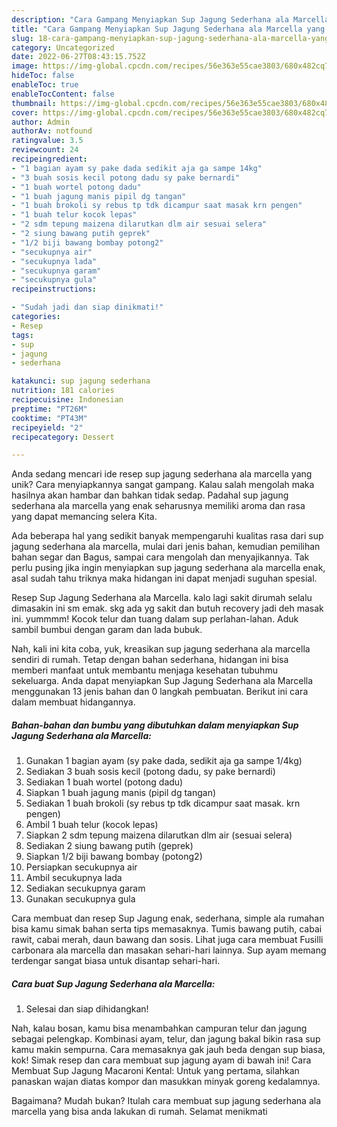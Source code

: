 ```yaml
---
description: "Cara Gampang Menyiapkan Sup Jagung Sederhana ala Marcella yang Lezat"
title: "Cara Gampang Menyiapkan Sup Jagung Sederhana ala Marcella yang Lezat"
slug: 18-cara-gampang-menyiapkan-sup-jagung-sederhana-ala-marcella-yang-lezat
category: Uncategorized
date: 2022-06-27T08:43:15.752Z
image: https://img-global.cpcdn.com/recipes/56e363e55cae3803/680x482cq70/sup-jagung-sederhana-ala-marcella-foto-resep-utama.jpg
hideToc: false
enableToc: true
enableTocContent: false
thumbnail: https://img-global.cpcdn.com/recipes/56e363e55cae3803/680x482cq70/sup-jagung-sederhana-ala-marcella-foto-resep-utama.jpg
cover: https://img-global.cpcdn.com/recipes/56e363e55cae3803/680x482cq70/sup-jagung-sederhana-ala-marcella-foto-resep-utama.jpg
author: Admin
authorAv: notfound
ratingvalue: 3.5
reviewcount: 24
recipeingredient:
- "1 bagian ayam sy pake dada sedikit aja ga sampe 14kg"
- "3 buah sosis kecil potong dadu sy pake bernardi"
- "1 buah wortel potong dadu"
- "1 buah jagung manis pipil dg tangan"
- "1 buah brokoli sy rebus tp tdk dicampur saat masak krn pengen"
- "1 buah telur kocok lepas"
- "2 sdm tepung maizena dilarutkan dlm air sesuai selera"
- "2 siung bawang putih geprek"
- "1/2 biji bawang bombay potong2"
- "secukupnya air"
- "secukupnya lada"
- "secukupnya garam"
- "secukupnya gula"
recipeinstructions:

- "Sudah jadi dan siap dinikmati!"
categories:
- Resep
tags:
- sup
- jagung
- sederhana

katakunci: sup jagung sederhana 
nutrition: 181 calories
recipecuisine: Indonesian
preptime: "PT26M"
cooktime: "PT43M"
recipeyield: "2"
recipecategory: Dessert

---
```





Anda sedang mencari ide resep sup jagung sederhana ala marcella yang unik? Cara menyiapkannya sangat gampang. Kalau salah mengolah maka hasilnya akan hambar dan bahkan tidak sedap. Padahal sup jagung sederhana ala marcella yang enak seharusnya memiliki aroma dan rasa yang dapat memancing selera Kita.





Ada beberapa hal yang sedikit banyak mempengaruhi kualitas rasa dari sup jagung sederhana ala marcella, mulai dari jenis bahan, kemudian pemilihan bahan segar dan Bagus, sampai cara mengolah dan menyajikannya. Tak perlu pusing jika ingin menyiapkan sup jagung sederhana ala marcella enak,      asal sudah tahu triknya maka hidangan ini dapat menjadi suguhan spesial.














Resep Sup Jagung Sederhana ala Marcella. kalo lagi sakit dirumah selalu dimasakin ini sm emak. skg ada yg sakit dan butuh recovery jadi deh masak ini. yummmm! Kocok telur dan tuang dalam sup perlahan-lahan. Aduk sambil bumbui dengan garam dan lada bubuk.






Nah, kali ini kita coba, yuk, kreasikan sup jagung sederhana ala marcella sendiri di rumah. Tetap dengan bahan sederhana, hidangan ini bisa memberi manfaat untuk membantu menjaga kesehatan tubuhmu sekeluarga. Anda dapat menyiapkan Sup Jagung Sederhana ala Marcella menggunakan 13 jenis bahan dan 0 langkah pembuatan. Berikut ini cara dalam membuat hidangannya.

<!--inarticleads1-->

##### Bahan-bahan dan bumbu yang dibutuhkan dalam menyiapkan Sup Jagung Sederhana ala Marcella:

1. Gunakan 1 bagian ayam (sy pake dada, sedikit aja ga sampe 1/4kg)
1. Sediakan 3 buah sosis kecil (potong dadu, sy pake bernardi)
1. Sediakan 1 buah wortel (potong dadu)
1. Siapkan 1 buah jagung manis (pipil dg tangan)
1. Sediakan 1 buah brokoli (sy rebus tp tdk dicampur saat masak. krn pengen)
1. Ambil 1 buah telur (kocok lepas)
1. Siapkan 2 sdm tepung maizena dilarutkan dlm air (sesuai selera)
1. Sediakan 2 siung bawang putih (geprek)
1. Siapkan 1/2 biji bawang bombay (potong2)
1. Persiapkan secukupnya air
1. Ambil secukupnya lada
1. Sediakan secukupnya garam
1. Gunakan secukupnya gula


Cara membuat dan resep Sup Jagung enak, sederhana, simple ala rumahan bisa kamu simak bahan serta tips memasaknya. Tumis bawang putih, cabai rawit, cabai merah, daun bawang dan sosis. Lihat juga cara membuat Fusilli carbonara ala marcella dan masakan sehari-hari lainnya. Sup ayam memang terdengar sangat biasa untuk disantap sehari-hari. 

<!--inarticleads2-->

##### Cara buat Sup Jagung Sederhana ala Marcella:


1. Selesai dan siap dihidangkan!

Nah, kalau bosan, kamu bisa menambahkan campuran telur dan jagung sebagai pelengkap. Kombinasi ayam, telur, dan jagung bakal bikin rasa sup kamu makin sempurna. Cara memasaknya gak jauh beda dengan sup biasa, kok! Simak resep dan cara membuat sup jagung ayam di bawah ini! Cara Membuat Sup Jagung Macaroni Kental: Untuk yang pertama, silahkan panaskan wajan diatas kompor dan masukkan minyak goreng kedalamnya. 

Bagaimana? Mudah bukan? Itulah cara membuat sup jagung sederhana ala marcella yang bisa anda lakukan di rumah. Selamat menikmati
